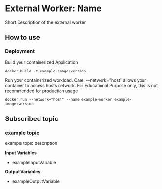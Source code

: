 # External Worker: Name

Short Description of the external worker

## How to use

### Deployment

Build your containerized Application

```docker build -t example-image:version .```

Run your containerized workload. Care: --network="host" allows your container to access hosts network. For Educational Purpose only, this is not recommended for production usage

```docker run --network="host" --name example-worker example-image:version```

## Subscribed topic

### example topic

example topic description

**Input Variables**

- exampleInputVariable

**Output Variables**

- exampleOutputVariable

 